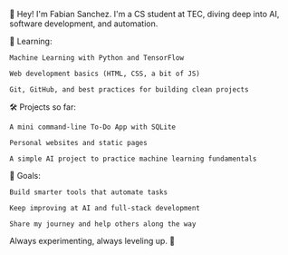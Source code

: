 👋 Hey! I'm Fabian Sanchez.
I'm a CS student at TEC, diving deep into AI, software development, and automation.

🧠 Learning:

    Machine Learning with Python and TensorFlow

    Web development basics (HTML, CSS, a bit of JS)

    Git, GitHub, and best practices for building clean projects

🛠️ Projects so far:

    A mini command-line To-Do App with SQLite

    Personal websites and static pages

    A simple AI project to practice machine learning fundamentals

🎯 Goals:

    Build smarter tools that automate tasks

    Keep improving at AI and full-stack development

    Share my journey and help others along the way

Always experimenting, always leveling up. 🚀
<!---
FabianSanchezD/FabianSanchezD is a ✨ special ✨ repository because its `README.md` (this file) appears on your GitHub profile.
You can click the Preview link to take a look at your changes.
--->

